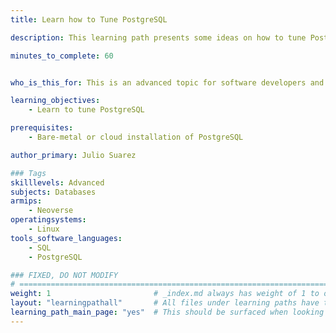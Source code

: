 ```yaml
---
title: Learn how to Tune PostgreSQL

description: This learning path presents some ideas on how to tune PostgreSQL

minutes_to_complete: 60


who_is_this_for: This is an advanced topic for software developers and DevOps professionals interested in optimizing PostgreSQL performance.

learning_objectives:
    - Learn to tune PostgreSQL

prerequisites:
    - Bare-metal or cloud installation of PostgreSQL

author_primary: Julio Suarez

### Tags
skilllevels: Advanced
subjects: Databases
armips:
    - Neoverse
operatingsystems:
    - Linux
tools_software_languages:
    - SQL
    - PostgreSQL

### FIXED, DO NOT MODIFY
# ================================================================================
weight: 1                       # _index.md always has weight of 1 to order correctly
layout: "learningpathall"       # All files under learning paths have this same wrapper
learning_path_main_page: "yes"  # This should be surfaced when looking for related content. Only set for _index.md of learning path content.
---
```

